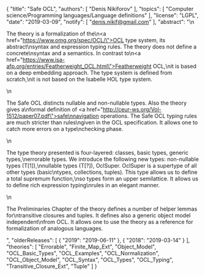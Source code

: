 {
    "title": "Safe OCL",
    "authors": [
        "Denis Nikiforov"
    ],
    "topics": [
        "Computer science/Programming languages/Language definitions"
    ],
    "license": "LGPL",
    "date": "2019-03-09",
    "notify": [
        "denis.nikif@gmail.com"
    ],
    "abstract": "\n<p>The theory is a formalization of the\n<a href=\"https://www.omg.org/spec/OCL/\">OCL</a> type system, its abstract\nsyntax and expression typing rules. The theory does not define a concrete\nsyntax and a semantics. In contrast to\n<a href=\"https://www.isa-afp.org/entries/Featherweight_OCL.html\">Featherweight OCL</a>,\nit is based on a deep embedding approach. The type system is defined from scratch,\nit is not based on the Isabelle HOL type system.</p>\n<p>The Safe OCL distincts nullable and non-nullable types. Also the theory gives a\nformal definition of <a href=\"http://ceur-ws.org/Vol-1512/paper07.pdf\">safe\nnavigation operations</a>. The Safe OCL typing rules are much stricter than rules\ngiven in the OCL specification. It allows one to catch more errors on a type\nchecking phase.</p>\n<p>The type theory presented is four-layered: classes, basic types, generic types,\nerrorable types. We introduce the following new types: non-nullable types (T[1]),\nnullable types (T[?]), OclSuper. OclSuper is a supertype of all other types (basic\ntypes, collections, tuples). This type allows us to define a total supremum function,\nso types form an upper semilattice. It allows us to define rich expression typing\nrules in an elegant manner.</p>\n<p>The Preliminaries Chapter of the theory defines a number of helper lemmas for\ntransitive closures and tuples. It defines also a generic object model independent\nfrom OCL. It allows one to use the theory as a reference for formalization of analogous languages.</p>",
    "olderReleases": [
        {
            "2019": "2019-06-11"
        },
        {
            "2018": "2019-03-14"
        }
    ],
    "theories": [
        "Errorable",
        "Finite_Map_Ext",
        "Object_Model",
        "OCL_Basic_Types",
        "OCL_Examples",
        "OCL_Normalization",
        "OCL_Object_Model",
        "OCL_Syntax",
        "OCL_Types",
        "OCL_Typing",
        "Transitive_Closure_Ext",
        "Tuple"
    ]
}
